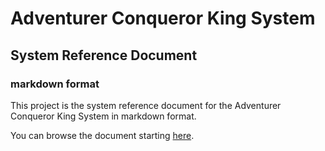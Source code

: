 # Adventurer Conqueror King System

## System Reference Document

### markdown format

This project is the system reference document for the Adventurer Conqueror King System in markdown format.

You can browse the document starting [here](Chapter00.md).
